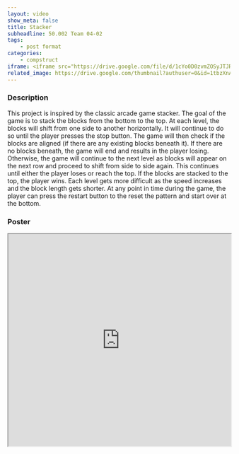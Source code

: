 ```yaml
---
layout: video
show_meta: false
title: Stacker
subheadline: 50.002 Team 04-02
tags:
    - post format
categories:
    - compstruct
iframe: <iframe src="https://drive.google.com/file/d/1cYo0D0zvmZOSyJTJRNKL9qYtzWMcEAU5/preview" width="100%" height="480"></iframe>
related_image: https://drive.google.com/thumbnail?authuser=0&id=1tbzXnAMlKzrGwrwQ024A0Ix4kR4UDafa&sz=w300-h300-p-k-nu-iv1
---
```



  

### Description

This project is inspired by the classic arcade game stacker. The goal of the game is to stack the blocks from the bottom to the top. At each level, the blocks will shift from one side to another horizontally. It will continue to do so until the player presses the stop button. The game will then check if the blocks are aligned (if there are any existing blocks beneath it). If there are no blocks beneath, the game will end and results in the player losing. Otherwise, the game will continue to the next level as blocks will appear on the next row and proceed to shift from side to side again. This continues until either the player loses or reach the top. If the blocks are stacked to the top, the player wins. Each level gets more difficult as the speed increases and the block length gets shorter. At any point in time during the game, the player can press the restart button to the reset the pattern and start over at the bottom.

### Poster

<iframe src="https://drive.google.com/file/d/1tbzXnAMlKzrGwrwQ024A0Ix4kR4UDafa/preview" width="100%" height="480"></iframe>

